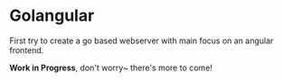 # Golangular
First try to create a go based webserver with main focus on an angular frontend.


**Work in Progress**, don't worry~ there's more to come!
